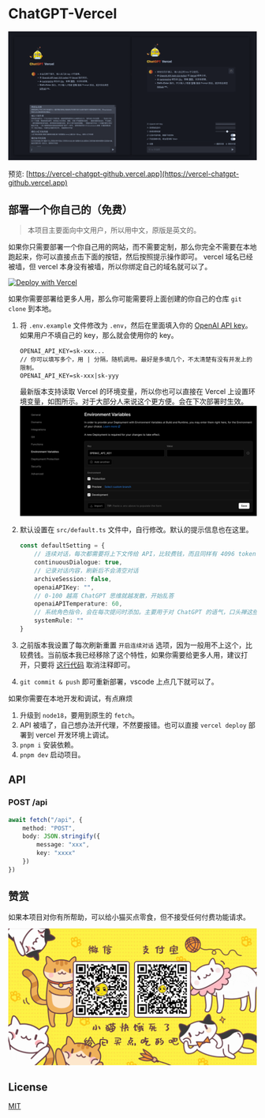# ChatGPT-Vercel

![](assets/preview.png)

预览: [https://vercel-chatgpt-github.vercel.app](https://vercel-chatgpt-github.vercel.app)

## 部署一个你自己的（免费）

> 本项目主要面向中文用户，所以用中文，原版是英文的。

如果你只需要部署一个你自己用的网站，而不需要定制，那么你完全不需要在本地跑起来，你可以直接点击下面的按钮，然后按照提示操作即可。 vercel 域名已经被墙，但 vercel 本身没有被墙，所以你绑定自己的域名就可以了。

[![Deploy with Vercel](https://vercel.com/button)](https://vercel.com/new/clone?repository-url=https://github.com/wubolive/chatgpt-vercel)

如果你需要部署给更多人用，那么你可能需要将上面创建的你自己的仓库 `git clone` 到本地。

1. 将 `.env.example` 文件修改为 `.env`，然后在里面填入你的 [OpenAI API key](https://platform.openai.com/account/api-keys)。如果用户不填自己的 key，那么就会使用你的 key。

    ```
    OPENAI_API_KEY=sk-xxx...
    // 你可以填写多个，用 | 分隔，随机调用。最好是多填几个，不太清楚有没有并发上的限制。
    OPENAI_API_KEY=sk-xxx|sk-yyy
    ```
    最新版本支持读取 Vercel 的环境变量，所以你也可以直接在 Vercel 上设置环境变量，如图所示。对于大部分人来说这个更方便。会在下次部署时生效。
    ![](assets/environment.png)
2. 默认设置在 `src/default.ts` 文件中，自行修改。默认的提示信息也在这里。
    ```ts
    const defaultSetting = {
        // 连续对话，每次都需要将上下文传给 API，比较费钱，而且同样有 4096 token 的限制
        continuousDialogue: true,
        // 记录对话内容，刷新后不会清空对话
        archiveSession: false,
        openaiAPIKey: "",
        // 0-100 越高 ChatGPT 思维就越发散，开始乱答
        openaiAPITemperature: 60,
        // 系统角色指令，会在每次提问时添加。主要用于对 ChatGPT 的语气，口头禅这些进行定制。
        systemRule: ""
    }
    ```
3. 之前版本我设置了每次刷新重置 `开启连续对话` 选项，因为一般用不上这个，比较费钱。当前版本我已经移除了这个特性，如果你需要给更多人用，建议打开，只要将 [这行代码](https://github.com/ourongxing/chatgpt-vercel/blob/main/src/components/Generator.tsx#L46) 取消注释即可。

4. `git commit & push` 即可重新部署，vscode 上点几下就可以了。

如果你需要在本地开发和调试，有点麻烦
1. 升级到 `node18`，要用到原生的 `fetch`。
2. API 被墙了，自己想办法开代理，不然要报错。也可以直接 `vercel deploy` 部署到 vercel 开发环境上调试。
3. `pnpm i` 安装依赖。
4. `pnpm dev` 启动项目。
## API

### POST /api

```ts
await fetch("/api", {
    method: "POST",
    body: JSON.stringify({
        message: "xxx",
        key: "xxxx"
    })
})
```


## 赞赏
如果本项目对你有所帮助，可以给小猫买点零食，但不接受任何付费功能请求。

![](./assets/reward.gif)
## License

[MIT](./LICENSE)

